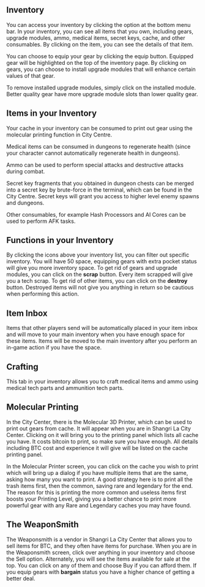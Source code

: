 ## Inventory

You can access your inventory by clicking the option at the bottom menu bar. In your inventory, you can see all items that you own, including gears, upgrade modules, ammo, medical items, secret keys, cache, and other consumables. By clicking on the item, you can see the details of that item.  

You can choose to equip your gear by clicking the equip button. Equipped gear will be highlighted on the top of the inventory page. By clicking on gears, you can choose to install upgrade modules that will enhance certain values of that gear.  

To remove installed upgrade modules, simply click on the installed module. Better quality gear have more upgrade module slots than lower quality gear.  

## Items in your Inventory

Your cache in your inventory can be consumed to print out gear using the molecular printing function in City Centre.  

Medical items can be consumed in dungeons to regenerate health (since your character cannot automatically regenerate health in dungeons).  

Ammo can be used to perform special attacks and destructive attacks during combat.

Secret key fragments that you obtained in dungeon chests can be merged into a secret key by brute-force in the terminal, which can be found in the City Centre. Secret keys will grant you access to higher level enemy spawns and dungeons.  

Other consumables, for example Hash Processors and AI Cores can be used to perform AFK tasks.

## Functions in your Inventory

By clicking the icons above your inventory list, you can filter out specific inventory. You will have 50 space, equipping gears with extra pocket status will give you more inventory space. To get rid of gears and upgrade modules, you can click on the **scrap** button. Every item scrapped will give you a tech scrap. To get rid of other items, you can click on the **destroy** button. Destroyed items will not give you anything in return so be cautious when performing this action.  

## Item Inbox

Items that other players send will be automatically placed in your item inbox and will move to your main inventory when you have enough space for these items. Items will be moved to the main inventory after you perform an in-game action if you have the space.

## Crafting

This tab in your inventory allows you to craft medical items and ammo using medical tech parts and ammunition tech parts.  

## Molecular Printing

In the City Center, there is the Molecular 3D Printer, which can be used to print out gears from cache. It will appear when you are in Shangri La City Center. Clicking on it will bring you to the printing panel which lists all cache you have. It costs bitcoin to print, so make sure you have enough. All details including BTC cost and experience it will give will be listed on the cache printing panel.  

In the Molecular Printer screen, you can click on the cache you wish to print which will bring up a dialog if you have multiple items that are the same, asking how many you want to print. A good strategy here is to print all the trash items first, then the common, saving rare and legendary for the end. The reason for this is printing the more common and useless items first boosts your Printing Level, giving you a better chance to print more powerful gear with any Rare and Legendary caches you may have found.  

## The WeaponSmith

The Weaponsmith is a vendor in Shangri La City Center that allows you to sell items for BTC, and they often have items for purchase. When you are in the Weaponsmith screen, click over anything in your inventory and choose the Sell option. Alternately, you will see the items available for sale at the top. You can click on any of them and choose Buy if you can afford them. If you equip gears with **bargain** status you have a higher chance of getting a better deal.  
